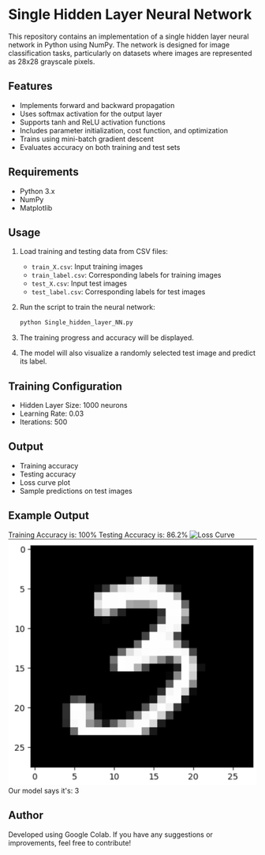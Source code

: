 # Single Hidden Layer Neural Network

This repository contains an implementation of a single hidden layer neural network in Python using NumPy. The network is designed for image classification tasks, particularly on datasets where images are represented as 28x28 grayscale pixels.

## Features
- Implements forward and backward propagation
- Uses softmax activation for the output layer
- Supports tanh and ReLU activation functions
- Includes parameter initialization, cost function, and optimization
- Trains using mini-batch gradient descent
- Evaluates accuracy on both training and test sets

## Requirements
- Python 3.x
- NumPy
- Matplotlib

## Usage
1. Load training and testing data from CSV files:
   - `train_X.csv`: Input training images
   - `train_label.csv`: Corresponding labels for training images
   - `test_X.csv`: Input test images
   - `test_label.csv`: Corresponding labels for test images

2. Run the script to train the neural network:
   ```bash
   python Single_hidden_layer_NN.py
   ```
3. The training progress and accuracy will be displayed.
4. The model will also visualize a randomly selected test image and predict its label.

## Training Configuration
- Hidden Layer Size: 1000 neurons
- Learning Rate: 0.03
- Iterations: 500

## Output
- Training accuracy
- Testing accuracy
- Loss curve plot
- Sample predictions on test images

## Example Output
Training Accuracy is: 100%
Testing Accuracy is: 86.2%
![Loss Curve](https://raw.githubusercontent.com/username/repository/main/loss_curve.png)
![Sample Input](sampleinput.png)
Our model says it's: 3


## Author
Developed using Google Colab. If you have any suggestions or improvements, feel free to contribute!

